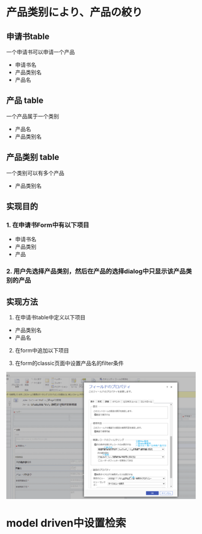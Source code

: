 # 产品类别により、产品の絞り

## 申请书table
一个申请书可以申请一个产品
- 申请书名
- 产品类别名
- 产品名

## 产品 table
一个产品属于一个类别
- 产品名
- 产品类别名

## 产品类别 table
一个类别可以有多个产品
- 产品类别名


## 实现目的

### 1. 在申请书Form中有以下项目
- 申请书名
- 产品类别
- 产品
  
### 2. 用户先选择产品类别，然后在产品的选择dialog中只显示该产品类别的产品

## 实现方法

1. 在申请书table中定义以下项目
- 产品类别名
- 产品名

2. 在form中追加以下项目

3. 在form的classic页面中设置产品名的filter条件
   
![](img\2021-11-17-10-21-24.png)


# model driven中设置检索

